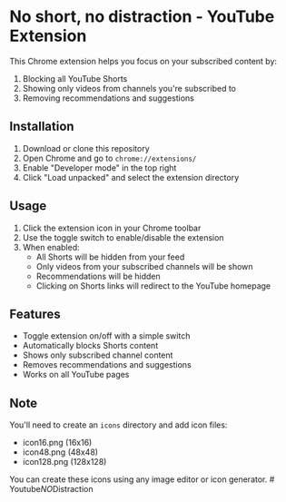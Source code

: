 # No short, no distraction - YouTube Extension

This Chrome extension helps you focus on your subscribed content by:
1. Blocking all YouTube Shorts
2. Showing only videos from channels you're subscribed to
3. Removing recommendations and suggestions

## Installation

1. Download or clone this repository
2. Open Chrome and go to `chrome://extensions/`
3. Enable "Developer mode" in the top right
4. Click "Load unpacked" and select the extension directory

## Usage

1. Click the extension icon in your Chrome toolbar
2. Use the toggle switch to enable/disable the extension
3. When enabled:
   - All Shorts will be hidden from your feed
   - Only videos from your subscribed channels will be shown
   - Recommendations will be hidden
   - Clicking on Shorts links will redirect to the YouTube homepage

## Features

- Toggle extension on/off with a simple switch
- Automatically blocks Shorts content
- Shows only subscribed channel content
- Removes recommendations and suggestions
- Works on all YouTube pages

## Note

You'll need to create an `icons` directory and add icon files:
- icon16.png (16x16)
- icon48.png (48x48)
- icon128.png (128x128)

You can create these icons using any image editor or icon generator. #   Y o u t u b e _ N O _ D i s t r a c t i o n  
 